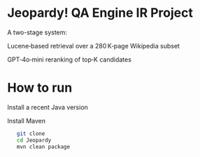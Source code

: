 # Jeopardy! QA Engine IR Project 

A two-stage system:

Lucene‑based retrieval over a 280 K‑page Wikipedia subset

GPT‑4o‑mini reranking of top‑K candidates


# How to run 

Install a recent Java version

Install Maven


```bash
   git clone 
   cd Jeopardy
   mvn clean package





